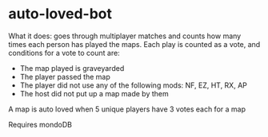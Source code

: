 # auto-loved-bot

What it does: goes through multiplayer matches and counts how many times each person has played the maps. Each play is counted as a vote, and conditions for a vote to count are:
* The map played is graveyarded
* The player passed the map
* The player did not use any of the following mods: NF, EZ, HT, RX, AP
* The host did not put up a map made by them

A map is auto loved when 5 unique players have 3 votes each for a map

Requires mondoDB
